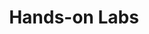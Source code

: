 ---
title: Hands-on Labs
layout: compare
nofeed: true
thumbnail: icebreaker.jpg
images: [big3/big3.jpg]
description: Bla
---